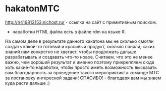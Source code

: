 # hakatonMTC

http://h416813153.nichost.ru/ - ссылка на сайт с примитивным поиском.
+ наработки HTML файла есть в файле rdm на языке R.
  
На самом деле в результате данного хакатона мы не сколько смогли создать какой-то готовый и красивый продукт, сколько поняли, каких знаний нам конкретно не хватает, чтобы продолжать дальше разрабатывать и создавать что-то новое. Считаем, что это не менее важно, чем хороший результат и именно поэтому прикрепляем сюда хоть какие-то наработки, чтобы просто иметь возможность высказать вам благодарность за проведение такого мероприятия! а команде МТС за постановку интересной задачи! СПАСИБО! - благодаря вам мы знаем куда расти дальше :)
